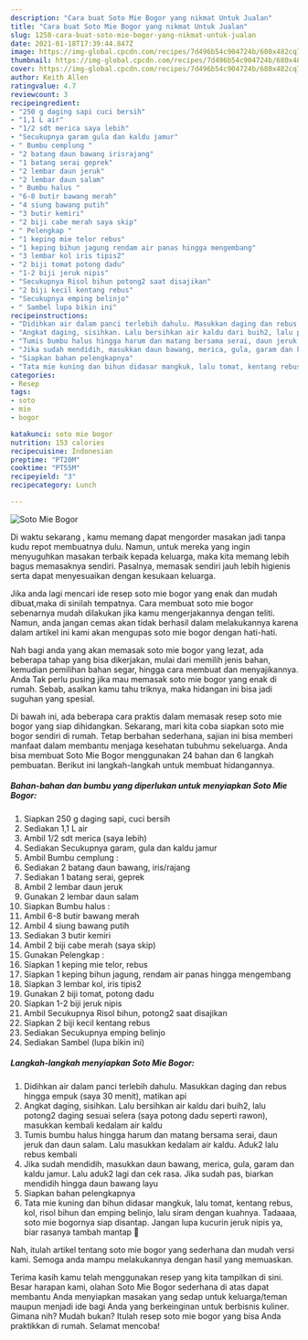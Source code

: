 ```yaml
---
description: "Cara buat Soto Mie Bogor yang nikmat Untuk Jualan"
title: "Cara buat Soto Mie Bogor yang nikmat Untuk Jualan"
slug: 1258-cara-buat-soto-mie-bogor-yang-nikmat-untuk-jualan
date: 2021-01-18T17:39:44.847Z
image: https://img-global.cpcdn.com/recipes/7d496b54c904724b/680x482cq70/soto-mie-bogor-foto-resep-utama.jpg
thumbnail: https://img-global.cpcdn.com/recipes/7d496b54c904724b/680x482cq70/soto-mie-bogor-foto-resep-utama.jpg
cover: https://img-global.cpcdn.com/recipes/7d496b54c904724b/680x482cq70/soto-mie-bogor-foto-resep-utama.jpg
author: Keith Allen
ratingvalue: 4.7
reviewcount: 3
recipeingredient:
- "250 g daging sapi cuci bersih"
- "1,1 L air"
- "1/2 sdt merica saya lebih"
- "Secukupnya garam gula dan kaldu jamur"
- " Bumbu cemplung "
- "2 batang daun bawang irisrajang"
- "1 batang serai geprek"
- "2 lembar daun jeruk"
- "2 lembar daun salam"
- " Bumbu halus "
- "6-8 butir bawang merah"
- "4 siung bawang putih"
- "3 butir kemiri"
- "2 biji cabe merah saya skip"
- " Pelengkap "
- "1 keping mie telor rebus"
- "1 keping bihun jagung rendam air panas hingga mengembang"
- "3 lembar kol iris tipis2"
- "2 biji tomat potong dadu"
- "1-2 biji jeruk nipis"
- "Secukupnya Risol bihun potong2 saat disajikan"
- "2 biji kecil kentang rebus"
- "Secukupnya emping belinjo"
- " Sambel lupa bikin ini"
recipeinstructions:
- "Didihkan air dalam panci terlebih dahulu. Masukkan daging dan rebus hingga empuk (saya 30 menit), matikan api"
- "Angkat daging, sisihkan. Lalu bersihkan air kaldu dari buih2, lalu potong2 daging sesuai selera (saya potong dadu seperti rawon), masukkan kembali kedalam air kaldu"
- "Tumis bumbu halus hingga harum dan matang bersama serai, daun jeruk dan daun salam. Lalu masukkan kedalam air kaldu. Aduk2 lalu rebus kembali"
- "Jika sudah mendidih, masukkan daun bawang, merica, gula, garam dan kaldu jamur. Lalu aduk2 lagi dan cek rasa. Jika sudah pas, biarkan mendidih hingga daun bawang layu"
- "Siapkan bahan pelengkapnya"
- "Tata mie kuning dan bihun didasar mangkuk, lalu tomat, kentang rebus, kol, risol bihun dan emping belinjo, lalu siram dengan kuahnya. Tadaaaa, soto mie bogornya siap disantap. Jangan lupa kucurin jeruk nipis ya, biar rasanya tambah mantap 🤭"
categories:
- Resep
tags:
- soto
- mie
- bogor

katakunci: soto mie bogor 
nutrition: 153 calories
recipecuisine: Indonesian
preptime: "PT20M"
cooktime: "PT55M"
recipeyield: "3"
recipecategory: Lunch

---
```



![Soto Mie Bogor](https://img-global.cpcdn.com/recipes/7d496b54c904724b/680x482cq70/soto-mie-bogor-foto-resep-utama.jpg)

Di waktu  sekarang , kamu memang dapat mengorder masakan jadi tanpa kudu repot membuatnya dulu. Namun, untuk mereka yang ingin menyuguhkan masakan terbaik kepada keluarga, maka kita memang lebih bagus memasaknya sendiri. Pasalnya, memasak sendiri jauh lebih higienis serta dapat menyesuaikan dengan kesukaan keluarga.

Jika anda lagi mencari ide resep soto mie bogor yang enak dan mudah dibuat,maka di sinilah tempatnya. Cara membuat soto mie bogor  sebenarnya mudah dilakukan jika kamu mengerjakannya dengan teliti. Namun, anda jangan cemas akan tidak berhasil dalam melakukannya 
karena dalam artikel ini kami akan mengupas soto mie bogor dengan hati-hati.  



Nah bagi anda yang akan memasak soto mie bogor yang lezat, ada beberapa tahap yang bisa dikerjakan, mulai dari memilih jenis bahan, kemudian pemilihan bahan segar, hingga cara membuat dan menyajikannya. Anda Tak perlu pusing jika mau memasak soto mie bogor yang enak di rumah. Sebab, asalkan kamu  tahu triknya, maka hidangan ini bisa jadi suguhan yang spesial.

Di bawah ini, ada beberapa cara praktis  dalam memasak resep soto mie bogor yang siap dihidangkan. Sekarang, mari kita coba siapkan soto mie bogor sendiri di rumah. Tetap berbahan sederhana, sajian ini bisa memberi manfaat dalam membantu menjaga kesehatan tubuhmu sekeluarga. Anda bisa membuat Soto Mie Bogor menggunakan 24 bahan dan 6 langkah pembuatan. Berikut ini langkah-langkah untuk membuat hidangannya.

<!--inarticleads1-->

##### Bahan-bahan dan bumbu yang diperlukan untuk menyiapkan Soto Mie Bogor:

1. Siapkan 250 g daging sapi, cuci bersih
1. Sediakan 1,1 L air
1. Ambil 1/2 sdt merica (saya lebih)
1. Sediakan Secukupnya garam, gula dan kaldu jamur
1. Ambil  Bumbu cemplung :
1. Sediakan 2 batang daun bawang, iris/rajang
1. Sediakan 1 batang serai, geprek
1. Ambil 2 lembar daun jeruk
1. Gunakan 2 lembar daun salam
1. Siapkan  Bumbu halus :
1. Ambil 6-8 butir bawang merah
1. Ambil 4 siung bawang putih
1. Sediakan 3 butir kemiri
1. Ambil 2 biji cabe merah (saya skip)
1. Gunakan  Pelengkap :
1. Siapkan 1 keping mie telor, rebus
1. Siapkan 1 keping bihun jagung, rendam air panas hingga mengembang
1. Siapkan 3 lembar kol, iris tipis2
1. Gunakan 2 biji tomat, potong dadu
1. Siapkan 1-2 biji jeruk nipis
1. Ambil Secukupnya Risol bihun, potong2 saat disajikan
1. Siapkan 2 biji kecil kentang rebus
1. Sediakan Secukupnya emping belinjo
1. Sediakan  Sambel (lupa bikin ini)




<!--inarticleads2-->

##### Langkah-langkah menyiapkan Soto Mie Bogor:

1. Didihkan air dalam panci terlebih dahulu. Masukkan daging dan rebus hingga empuk (saya 30 menit), matikan api
1. Angkat daging, sisihkan. Lalu bersihkan air kaldu dari buih2, lalu potong2 daging sesuai selera (saya potong dadu seperti rawon), masukkan kembali kedalam air kaldu
1. Tumis bumbu halus hingga harum dan matang bersama serai, daun jeruk dan daun salam. Lalu masukkan kedalam air kaldu. Aduk2 lalu rebus kembali
1. Jika sudah mendidih, masukkan daun bawang, merica, gula, garam dan kaldu jamur. Lalu aduk2 lagi dan cek rasa. Jika sudah pas, biarkan mendidih hingga daun bawang layu
1. Siapkan bahan pelengkapnya
1. Tata mie kuning dan bihun didasar mangkuk, lalu tomat, kentang rebus, kol, risol bihun dan emping belinjo, lalu siram dengan kuahnya. Tadaaaa, soto mie bogornya siap disantap. Jangan lupa kucurin jeruk nipis ya, biar rasanya tambah mantap 🤭




Nah, itulah artikel tentang  soto mie bogor  yang sederhana dan mudah versi kami. Semoga anda mampu melakukannya dengan hasil yang memuaskan. 

Terima kasih kamu telah menggunakan resep yang kita tampilkan di sini. Besar harapan kami, olahan  Soto Mie Bogor sederhana di atas dapat membantu Anda menyiapkan masakan yang sedap untuk keluarga/teman maupun menjadi ide bagi Anda yang berkeinginan untuk berbisnis kuliner. Gimana nih? Mudah bukan? Itulah resep soto mie bogor yang bisa Anda praktikkan di rumah. Selamat mencoba!

